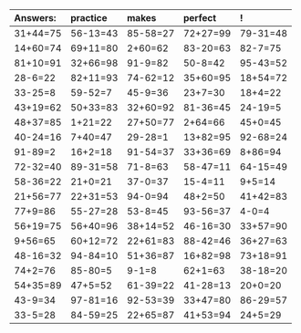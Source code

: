 | Answers: | practice | makes | perfect | ! |
| :--- | :--- | :--- | :--- | :--- |
| 31+44=75 | 56-13=43 | 85-58=27 | 72+27=99 | 79-31=48 | 
| 14+60=74 | 69+11=80 | 2+60=62 | 83-20=63 | 82-7=75 | 
| 81+10=91 | 32+66=98 | 91-9=82 | 50-8=42 | 95-43=52 | 
| 28-6=22 | 82+11=93 | 74-62=12 | 35+60=95 | 18+54=72 | 
| 33-25=8 | 59-52=7 | 45-9=36 | 23+7=30 | 18+4=22 | 
| 43+19=62 | 50+33=83 | 32+60=92 | 81-36=45 | 24-19=5 | 
| 48+37=85 | 1+21=22 | 27+50=77 | 2+64=66 | 45+0=45 | 
| 40-24=16 | 7+40=47 | 29-28=1 | 13+82=95 | 92-68=24 | 
| 91-89=2 | 16+2=18 | 91-54=37 | 33+36=69 | 8+86=94 | 
| 72-32=40 | 89-31=58 | 71-8=63 | 58-47=11 | 64-15=49 | 
| 58-36=22 | 21+0=21 | 37-0=37 | 15-4=11 | 9+5=14 | 
| 21+56=77 | 22+31=53 | 94-0=94 | 48+2=50 | 41+42=83 | 
| 77+9=86 | 55-27=28 | 53-8=45 | 93-56=37 | 4-0=4 | 
| 56+19=75 | 56+40=96 | 38+14=52 | 46-16=30 | 33+57=90 | 
| 9+56=65 | 60+12=72 | 22+61=83 | 88-42=46 | 36+27=63 | 
| 48-16=32 | 94-84=10 | 51+36=87 | 16+82=98 | 73+18=91 | 
| 74+2=76 | 85-80=5 | 9-1=8 | 62+1=63 | 38-18=20 | 
| 54+35=89 | 47+5=52 | 61-39=22 | 41-28=13 | 20+0=20 | 
| 43-9=34 | 97-81=16 | 92-53=39 | 33+47=80 | 86-29=57 | 
| 33-5=28 | 84-59=25 | 22+65=87 | 41+53=94 | 24+5=29 | 
